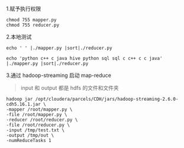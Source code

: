1.赋予执行权限

```shell
chmod 755 mapper.py
chmod 755 reducer.py
```

2.本地测试

```shell
echo ' ' |./mapper.py |sort|./reducer.py 

echo 'python c++ c java hive python sql sql c c++ c c java' |./mapper.py |sort|./reducer.py 
```

3.通过 hadoop-streaming 启动 map-reduce
>input 和 output 都是 hdfs 的文件和文件夹

```shell
hadoop jar /opt/cloudera/parcels/CDH/jars/hadoop-streaming-2.6.0-cdh5.16.1.jar \
-mapper /root/mapper.py \
-file /root/mapper.py \
-reducer /root/reducer.py \
-file /root/reducer.py \
-input /tmp/test.txt \
-output /tmp/out \
-numReduceTasks 1
```